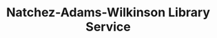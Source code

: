 ---
layout: repo
title: "Natchez-Adams-Wilkinson Library Service"
id: 24058
permalink: repos/24058/
---